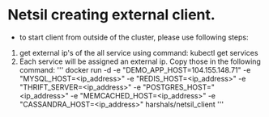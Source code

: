 # Netsil creating external client.

- to start client from outside of the cluster, please use following steps:

1) get external ip's of the all service using command: kubectl get services
2) Each service will be assigned an external ip. Copy those in the following command:
 ''' docker run -d -e "DEMO_APP_HOST=104.155.148.71" -e "MYSQL_HOST=<ip_address>" -e "REDIS_HOST=<ip_address>" -e "THRIFT_SERVER=<ip_address>" -e "POSTGRES_HOST="<ip_address>" -e "MEMCACHED_HOST=<ip_address>" -e "CASSANDRA_HOST=<ip_address>" harshals/netsil_client '''
